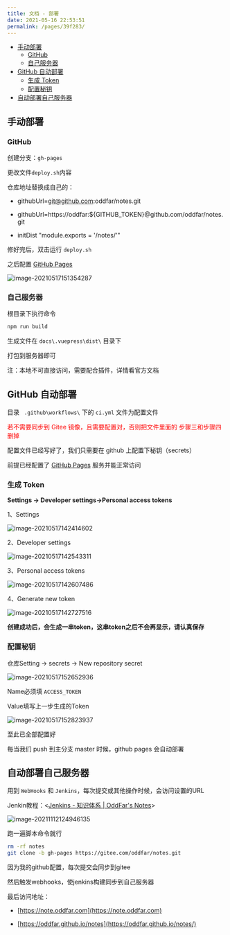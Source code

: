 ```yaml
---
title: 文档 - 部署
date: 2021-05-16 22:53:51
permalink: /pages/39f283/
---
```


<!-- START doctoc generated TOC please keep comment here to allow auto update -->
<!-- DON'T EDIT THIS SECTION, INSTEAD RE-RUN doctoc TO UPDATE -->


- [手动部署](#%E6%89%8B%E5%8A%A8%E9%83%A8%E7%BD%B2)
  - [GitHub](#github)
  - [自己服务器](#%E8%87%AA%E5%B7%B1%E6%9C%8D%E5%8A%A1%E5%99%A8)
- [GitHub 自动部署](#github-%E8%87%AA%E5%8A%A8%E9%83%A8%E7%BD%B2)
  - [生成 Token](#%E7%94%9F%E6%88%90-token)
  - [配置秘钥](#%E9%85%8D%E7%BD%AE%E7%A7%98%E9%92%A5)
- [自动部署自己服务器](#%E8%87%AA%E5%8A%A8%E9%83%A8%E7%BD%B2%E8%87%AA%E5%B7%B1%E6%9C%8D%E5%8A%A1%E5%99%A8)

<!-- END doctoc generated TOC please keep comment here to allow auto update -->



## 手动部署

### GitHub

创建分支：`gh-pages`

更改文件`deploy.sh`内容

仓库地址替换成自己的：

- githubUrl=git@github.com:oddfar/notes.git

- githubUrl=https://oddfar:${GITHUB_TOKEN}@github.com/oddfar/notes.git

- initDist "module.exports = '/notes/'"



修好完后，双击运行 `deploy.sh`



之后配置 [GitHub Pages](https://pages.github.com/)

![image-20210517151354287](https://gcore.jsdelivr.net/gh/oddfar/static/img/20210517151356.png)



### 自己服务器

根目录下执行命令

```sh
npm run build
```

生成文件在 `docs\.vuepress\dist\` 目录下

打包到服务器即可

注：本地不可直接访问，需要配合插件，详情看官方文档

## GitHub 自动部署

目录 ` .github\workflows\` 下的 `ci.yml` 文件为配置文件

<font style='color:red' >若不需要同步到 Gitee 镜像，且需要配置对，否则把文件里面的 步骤三和步骤四 删掉</font>

配置文件已经写好了，我们只需要在 github 上配置下秘钥（secrets）

前提已经配置了 [GitHub Pages](https://pages.github.com/) 服务并能正常访问

### 生成 Token

**Settings -> Developer settings->Personal access tokens**

1、Settings

![image-20210517142414602](https://gcore.jsdelivr.net/gh/oddfar/static/img/20210517142418.png)

2、Developer settings

![image-20210517142543311](https://gcore.jsdelivr.net/gh/oddfar/static/img/20210517142546.png)



3、Personal access tokens

![image-20210517142607486](https://gcore.jsdelivr.net/gh/oddfar/static/img/20210517142616.png)

4、Generate new token

![image-20210517142727516](https://gcore.jsdelivr.net/gh/oddfar/static/img/20210517142730.png)

**创建成功后，会生成一串token，这串token之后不会再显示，请认真保存**



### 配置秘钥

仓库Setting -> secrets -> New repository secret

![image-20210517152652936](https://gcore.jsdelivr.net/gh/oddfar/static/img/20210517152655.png)



Name必须填 `ACCESS_TOKEN`

Value填写上一步生成的Token

![image-20210517152823937](https://gcore.jsdelivr.net/gh/oddfar/static/img/20210517152825.png)

至此已全部配置好

每当我们 push 到主分支 master 时候，github pages 会自动部署

## 自动部署自己服务器

用到 `WebHooks`  和 `Jenkins`，每次提交或其他操作时候，会访问设置的URL

Jenkin教程：<[Jenkins - 知识体系 | OddFar's Notes](http://note.oddfar.com/jenkins/)>

![image-20211112124946135](https://gcore.jsdelivr.net/gh/oddfar/static/PicGo/20211112125800.png)

跑一遍脚本命令就行

```sh
rm -rf notes
git clone -b gh-pages https://gitee.com/oddfar/notes.git
```

因为我的github配置，每次提交会同步到gitee

然后触发webhooks，使jenkins构建同步到自己服务器





最后访问地址：

- [https://note.oddfar.com](https://note.oddfar.com)

- [https://oddfar.github.io/notes](https://oddfar.github.io/notes/)

